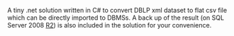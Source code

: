 A tiny .net solution written in C# to convert DBLP xml dataset to flat csv file which can be directly imported to DBMSs. A back up of the result (on SQL Server 2008 [R2](https://code.google.com/p/dblp2csv/source/detail?r=2)) is also included in the solution for your convenience.